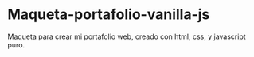 # Maqueta-portafolio-vanilla-js
Maqueta para crear mi portafolio web,  creado con html, css, y javascript puro.
